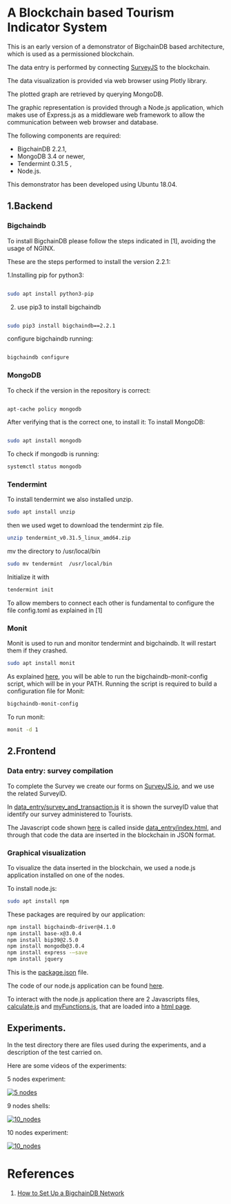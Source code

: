 # A Blockchain based Tourism Indicator System


This is an early version of a demonstrator of BigchainDB based architecture, which is used as a permissioned blockchain.

The data entry is performed by connecting [SurveyJS](https://surveyjs.io/) to the blockchain.

The data visualization is provided via web browser using Plotly library.

The plotted graph are retrieved by querying MongoDB.

The graphic representation is provided through a Node.js application, which makes use of Express.js as a middleware web framework to allow the communication between web browser and database.

The following components are required:
- BigchainDB 2.2.1,
- MongoDB 3.4 or newer,
- Tendermint 0.31.5 ,
- Node.js. 

This demonstrator has been developed using Ubuntu 18.04.

## 1.Backend

### Bigchaindb
To install BigchainDB please follow the steps indicated in [1], avoiding the usage of NGINX.

These are the steps performed to install the version 2.2.1:

1.Installing pip for python3:
```bash

sudo apt install python3-pip
```
2. use pip3 to install bigchaindb

```bash

sudo pip3 install bigchaindb==2.2.1
```
 configure bigchaindb running:
 

```bash

bigchaindb configure
```


### MongoDB
To check if the version in the repository is correct:

```bash

apt-cache policy mongodb
```
After verifying that is the correct one, to install it:
To install MongoDB:
```bash

sudo apt install mongodb
```

To check if mongodb is running:

```bash
systemctl status mongodb
```



### Tendermint 

To install tendermint we also installed unzip.
```bash
sudo apt install unzip
```

then we used wget to download the tendermint zip file.
```bash
unzip tendermint_v0.31.5_linux_amd64.zip
```
mv the directory to /usr/local/bin

```bash
sudo mv tendermint  /usr/local/bin
```
Initialize it with
```bash
tendermint init
```

To allow members to connect each other is fundamental to configure the file config.toml as explained in [1]

### Monit

Monit is used to run and monitor tendermint and bigchaindb. It will restart them if they crashed.

```bash
sudo apt install monit
```

As explained [here](http://docs.bigchaindb.com/projects/server/en/latest/simple-deployment-template/network-setup.html), you will be able to run the bigchaindb-monit-config script, which will be in your PATH. Running the script is required to build a configuration file for Monit:

```bash
bigchaindb-monit-config  
```

To run monit:

```bash
monit -d 1
```


## 2.Frontend

### Data entry: survey compilation

To complete the Survey we create our forms on [SurveyJS.io](https://surveyjs.io), and we use the related SurveyID.

In [data_entry/survey_and_transaction.js](https://github.com/michelescarlato/blockchainETIS/blob/master/data_entry/survey_and_transaction.js) it is shown the  surveyID value that identify our survey administered to Tourists.

The Javascript code shown [here](https://github.com/michelescarlato/blockchainETIS/blob/master/data_entry/survey_and_transaction.js) is called inside [data_entry/index.html](https://github.com/michelescarlato/blockchainETIS/blob/master/data_entry/index.html), and through that code the data are inserted in the blockchain in JSON format.

### Graphical visualization

To visualize the data inserted in the blockchain, we used a node.js application installed on one of the nodes.

To install node.js:
```bash
sudo apt install npm
```

These packages are required by our application:

```bash
npm install bigchaindb-driver@4.1.0
npm install base-x@3.0.4
npm install bip39@2.5.0
npm install mongodb@3.0.4
npm install express -–save
npm install jquery
```

This is the [package.json](https://github.com/michelescarlato/blockchainETIS/blob/master/visualization/package.json) file.


The code of our node.js application can be found [here](https://github.com/michelescarlato/blockchainETIS/blob/master/visualization/server_data_visualization_single_endpoint_switch_case.js).


To interact with the node.js application there are 2 Javascripts files, [calculate.js](https://github.com/michelescarlato/blockchainETIS/blob/master/visualization/calculate_mod.js) and [myFunctions.js](https://github.com/michelescarlato/blockchainETIS/blob/master/visualization/myFunctions_mod.js), that are loaded into a [html page](https://github.com/michelescarlato/blockchainETIS/blob/master/visualization/graph_mod.html).

## Experiments.
In the test directory there are files used during the experiments, and a description of the test carried on.

Here are some videos of the experiments:

5 nodes experiment:


[![5 nodes](https://i9.ytimg.com/vi/iTG-pQst41w/mq2.jpg?sqp=CLTimvgF&rs=AOn4CLA7WkYPJ6SdVjgM78KfUod28y7njg)](https://youtu.be/iTG-pQst41w)


9 nodes shells:

[![10_nodes](https://i9.ytimg.com/vi/ygX3ZFwnJD0/mq2.jpg?sqp=CLjpmvgF&rs=AOn4CLD3n-Y-bLRU2ooQYXyo_j1dlEX-Xg)](https://www.youtube.com/watch?v=ygX3ZFwnJD0)



10 nodes experiment:


[![10_nodes](https://i9.ytimg.com/vi/Hq1FEb7H77E/mq1.jpg?sqp=CLTimvgF&rs=AOn4CLBT3zndUJgU9Bmib7Bnp4dDPMqQrQ)](https://youtu.be/Hq1FEb7H77E)





# References
1. [How to Set Up a BigchainDB Network](http://docs.bigchaindb.com/projects/server/en/latest/simple-deployment-template/index.html)
